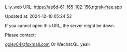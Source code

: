 Lily_web URL: https://ae6d-61-165-102-156.ngrok-free.app

Updated at: 2024-12-10 05:24:52

If you cannot open this URL, the server might be down.

Please contact: 

goley04@foxmail.com Or Wechat:GL_yeaH